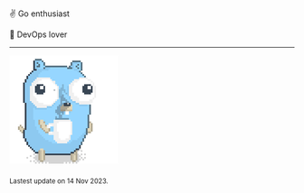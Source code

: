 :v: Go enthusiast

:muscle: DevOps lover

---

![Image alt text](/images/gopher_with_coffee.gif)


<sub>Lastest update on 14 Nov 2023.</sub>
